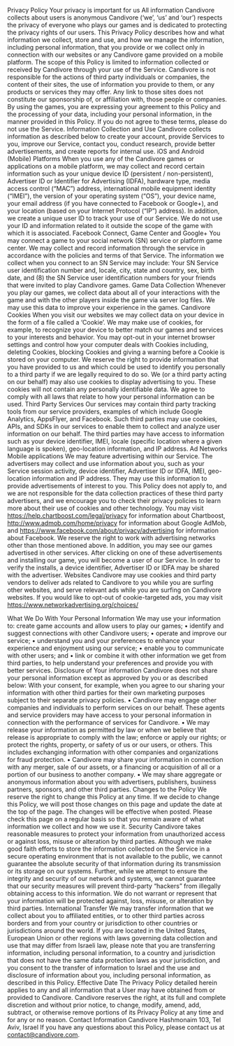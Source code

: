 Privacy Policy
Your privacy is important for us
All information Candivore collects about users is anonymous
Candivore (‘we’, ‘us’ and ‘our’) respects the privacy of everyone who plays our games and is dedicated to protecting the privacy rights of our users. This Privacy Policy describes how and what information we collect, store and use, and how we manage the information, including personal information, that you provide or we collect only in connection with our websites or any Candivore game provided on a mobile platform.
The scope of this Policy is limited to information collected or received by Candivore through your use of the Service.  Candivore is not responsible for the actions of third party individuals or companies, the content of their sites, the use of information you provide to them, or any products or services they may offer.  Any link to those sites does not constitute our sponsorship of, or affiliation with, those people or companies.
By using the games, you are expressing your agreement to this Policy and the processing of your data, including your personal information, in the manner provided in this Policy.  If you do not agree to these terms, please do not use the Service.
Information Collection and Use
Candivore collects information as described below to create your account, provide Services to you, improve our Service, contact you, conduct research, provide better advertisements, and create reports for internal use.
iOS and Android (Mobile) Platforms
When you use any of the Candivore games or applications on a mobile platform, we may collect and record certain information such as your unique device ID (persistent / non-persistent), Advertiser ID or Identifier for Advertising (IDFA), hardware type, media access control (“MAC”) address, international mobile equipment identity (“IMEI”), the version of your operating system (“OS”), your device name, your email address (if you have connected to Facebook or Google+), and your location (based on your Internet Protocol (“IP”) address).
In addition, we create a unique user ID to track your use of our Service. We do not use your ID and information related to it outside the scope of the game with which it is associated.
Facebook Connect, Game Center and Google+
You may connect a game to your social network (SN) service or platform game center.  We may collect and record information through the service in accordance with the policies and terms of that Service.  The information we collect when you connect to an SN Service may include: Your SN Service user identification number and, locale, city, state and country, sex, birth date, and (8) the SN Service user identification numbers for your friends that were invited to play Candivore games.
Game Data Collection
Whenever you play our games, we collect data about all of your interactions with the game and with the other players inside the game via server log files. We may use this data to improve your experience in the games.
Candivore Cookies
When you visit our websites we may collect data on your device in the form of a file called a ‘Cookie’. We may make use of cookies, for example, to recognize your device to better match our games and services to your interests and behavior. You may opt-out in your internet browser settings and control how your computer deals with Cookies including, deleting Cookies, blocking Cookies and giving a warning before a Cookie is stored on your computer. We reserve the right to provide information that you have provided to us and which could be used to identify you personally to a third party if we are legally required to do so. We (or a third party acting on our behalf) may also use cookies to display advertising to you. These cookies will not contain any personally identifiable data. We agree to comply with all laws that relate to how your personal information can be used.
Third Party Services
Our services may contain third party tracking tools from our service providers, examples of which include Google Analytics, AppsFlyer, and Facebook. Such third parties may use cookies, APIs, and SDKs in our services to enable them to collect and analyze user information on our behalf. The third parties may have access to information such as your device identifier, IMEI, locale (specific location where a given language is spoken), geo-location information, and IP address.
Ad Networks
Mobile applications
We may feature advertising within our Service.  The advertisers may collect and use information about you, such as your Service session activity, device identifier, Advertiser ID or IDFA, IMEI, geo-location information and IP address.  They may use this information to provide advertisements of interest to you.
This Policy does not apply to, and we are not responsible for the data collection practices of these third party advertisers, and we encourage you to check their privacy policies to learn more about their use of cookies and other technology. You may visit https://help.chartboost.com/legal/privacy for information about Chartboost, http://www.admob.com/home/privacy for information about Google AdMob, and https://www.facebook.com/about/privacy/advertising for information about Facebook. We reserve the right to work with advertising networks other than those mentioned above.
In addition, you may see our games advertised in other services.  After clicking on one of these advertisements and installing our game, you will become a user of our Service.  In order to verify the installs, a device identifier, Advertiser ID or IDFA may be shared with the advertiser.
    Websites
Candivore may use cookies and third party vendors to deliver ads related to Candivore to you while you are surfing other websites, and serve relevant ads while you are surfing on Candivore websites. If you would like to opt-out of cookie-targeted ads, you may visit https://www.networkadvertising.org/choices/

What We Do With Your Personal Information
We may use your information to:
create game accounts and allow users to play our games;
• identify and suggest connections with other Candivore users;
• operate and improve our service;
• understand you and your preferences to enhance your experience and enjoyment using our service;
• enable you to communicate with other users; and
• link or combine it with other information we get from third parties, to help understand your preferences and provide you with better services.
Disclosure of Your information
Candivore does not share your personal information except as approved by you or as described below:
With your consent, for example, when you agree to our sharing your information with other third parties for their own marketing purposes subject to their separate privacy policies.
• Candivore may engage other companies and individuals to perform services on our behalf.  These agents and service providers may have access to your personal information in connection with the performance of services for Candivore.
• We may release your information as permitted by law or when we believe that release is appropriate to comply with the law; enforce or apply our rights; or protect the rights, property, or safety of us or our users, or others.  This includes exchanging information with other companies and organizations for fraud protection.
• Candivore may share your information in connection with any merger, sale of our assets, or a financing or acquisition of all or a portion of our business to another company.
• We may share aggregate or anonymous information about you with advertisers, publishers, business partners, sponsors, and other third parties.
Changes to the Policy
We reserve the right to change this Policy at any time.  If we decide to change this Policy, we will post those changes on this page and update the date at the top of the page.  The changes will be effective when posted.  Please check this page on a regular basis so that you remain aware of what information we collect and how we use it.
Security
Candivore takes reasonable measures to protect your information from unauthorized access or against loss, misuse or alteration by third parties.
Although we make good faith efforts to store the information collected on the Service in a secure operating environment that is not available to the public, we cannot guarantee the absolute security of that information during its transmission or its storage on our systems.  Further, while we attempt to ensure the integrity and security of our network and systems, we cannot guarantee that our security measures will prevent third-party “hackers” from illegally obtaining access to this information.  We do not warrant or represent that your information will be protected against, loss, misuse, or alteration by third parties.
International Transfer
We may transfer information that we collect about you to affiliated entities, or to other third parties across borders and from your country or jurisdiction to other countries or jurisdictions around the world.  If you are located in the United States, European Union or other regions with laws governing data collection and use that may differ from Israeli law, please note that you are transferring information, including personal information, to a country and jurisdiction that does not have the same data protection laws as your jurisdiction, and you consent to the transfer of information to Israel and the use and disclosure of information about you, including personal information, as described in this Policy.
Effective Date
The Privacy Policy detailed herein applies to any and all information that a User may have obtained from or provided to Candivore. Candivore reserves the right, at its full and complete discretion and without prior notice, to change, modify, amend, add, subtract, or otherwise remove portions of its Privacy Policy at any time and for any or no reason.
Contact Information
Candivore
Hashmonaim 103, Tel Aviv, Israel
If you have any questions about this Policy, please contact us at contact@candivore.com.